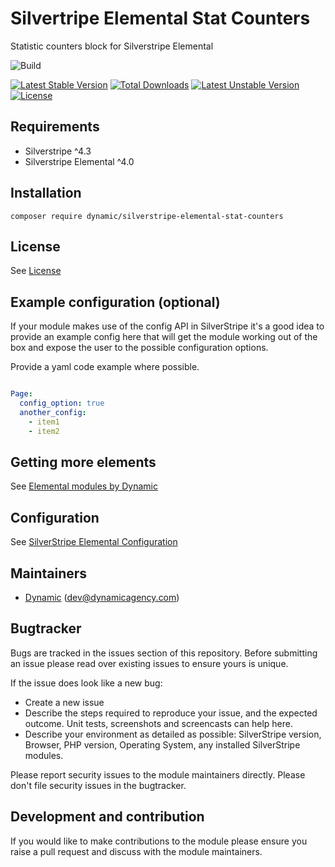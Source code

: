 # Silvertripe Elemental Stat Counters

Statistic counters block for Silverstripe Elemental

![Build](https://github.com/dynamic/silverstripe-elemental-stat-counters/actions/workflows/ci.yml/badge.svg)

[![Latest Stable Version](https://poser.pugx.org/dynamic/silverstripe-elemental-stat-counters/v/stable)](https://packagist.org/packages/dynamic/silverstripe-elemental-stat-counters)
[![Total Downloads](https://poser.pugx.org/dynamic/silverstripe-elemental-stat-counters/downloads)](https://packagist.org/packages/dynamic/silverstripe-elemental-stat-counters)
[![Latest Unstable Version](https://poser.pugx.org/dynamic/silverstripe-elemental-stat-counters/v/unstable)](https://packagist.org/packages/dynamic/silverstripe-elemental-stat-counters)
[![License](https://poser.pugx.org/dynamic/silverstripe-elemental-stat-counters/license)](https://packagist.org/packages/dynamic/silverstripe-elemental-stat-counters)


## Requirements

* Silverstripe ^4.3
* Silverstripe Elemental ^4.0

## Installation

```
composer require dynamic/silverstripe-elemental-stat-counters
```

## License
See [License](license.md)

## Example configuration (optional)
If your module makes use of the config API in SilverStripe it's a good idea to provide an example config
 here that will get the module working out of the box and expose the user to the possible configuration options.

Provide a yaml code example where possible.

```yaml

Page:
  config_option: true
  another_config:
    - item1
    - item2

```
## Getting more elements

See [Elemental modules by Dynamic](https://github.com/dynamic/silverstripe-elemental-blocks#getting-more-elements)

## Configuration

See [SilverStripe Elemental Configuration](https://github.com/dnadesign/silverstripe-elemental#configuration)


## Maintainers
 *  [Dynamic](http://www.dynamicagency.com) (<dev@dynamicagency.com>)

## Bugtracker
Bugs are tracked in the issues section of this repository. Before submitting an issue please read over
existing issues to ensure yours is unique.

If the issue does look like a new bug:

 - Create a new issue
 - Describe the steps required to reproduce your issue, and the expected outcome. Unit tests, screenshots
 and screencasts can help here.
 - Describe your environment as detailed as possible: SilverStripe version, Browser, PHP version,
 Operating System, any installed SilverStripe modules.

Please report security issues to the module maintainers directly. Please don't file security issues in the bugtracker.

## Development and contribution
If you would like to make contributions to the module please ensure you raise a pull request and discuss with the module maintainers.
